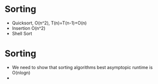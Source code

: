 # Sorting
- Quicksort, O(n^2), T(n)=T(n-1)+O(n)
- Insertion O(n^2)
- Shell Sort 
# Sorting 
- We need to show that sorting algorithms best asymptopic runtime is O(nlogn)
- 